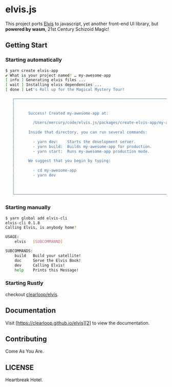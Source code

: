 # elvis.js

This project ports [Elvis][1] to javascript, yet another front-end UI library, but **powered by wasm**, 21st Century Schizoid Magic!

## Getting Start

### Starting automatically

```sh
$ yarn create elvis-app
✔ What is your project named? … my-awesome-app
[ info ] Generating elvis files ...
[ wait ] Installing elvis dependencies ...
[ done ] Let's Roll up for the Magical Mystery Tour!

   ┌───────────────────────────────────────────────────────────────────────────────────┐
   │                                                                                   │
   │                                                                                   │
   │      Success! Created my-awesome-app at:                                          │
   │                                                                                   │
   │        /Users/mercury/code/elvis.js/packages/create-elvis-app/my-awesome-app      │
   │                                                                                   │
   │      Inside that directory, you can run several commands:                         │
   │                                                                                   │
   │        - yarn dev:    Starts the development server.                              │
   │        - yarn build:  Builds my-awesome-app for production.                       │
   │        - yarn start:  Runs my-awesome-app production mode.                        │
   │                                                                                   │
   │      We suggest that you begin by typing:                                         │
   │                                                                                   │
   │        - cd my-awesome-app                                                        │
   │        - yarn dev                                                                 │
   │                                                                                   │
   │                                                                                   │
   │                                                                                   │
   └───────────────────────────────────────────────────────────────────────────────────┘
```

### Starting manually

```sh
$ yarn global add elvis-cli
elvis-cli 0.1.8
Calling Elvis, is anybody home?

USAGE: 
    elvis   [SUBCOMMANND]

SUBCOMMANDS: 
    build   Build your satellite!
    doc     Serve the Elvis Book!
    dev     Calling Elvis!
    help    Prints this Message!
```

### Starting Rustly

checkout [clearloop/elvis][1].

## Documentation

Visit [https://clearloop.github.io/elvis][2] to view the documentation.


## Contributing

Come As You Are.

## LICENSE

Heartbreak Hotel.

[1]: https://github.com/clearloop/elvis
[2]: https://clearloop.github.io/elvis
